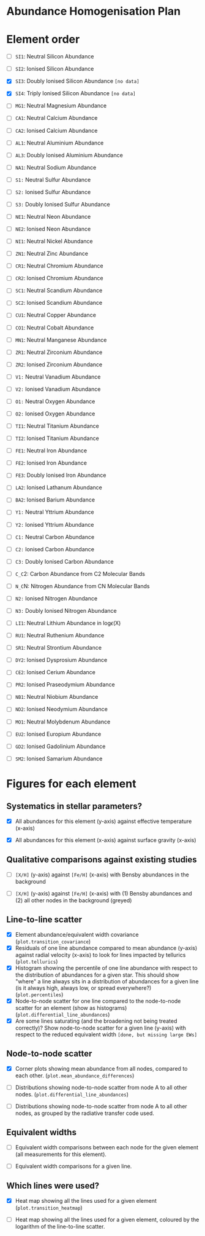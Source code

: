 Abundance Homogenisation Plan
=============================

Element order
=============

- [ ] `SI1`: Neutral Silicon Abundance
- [ ] `SI2`: Ionised Silicon Abundance
- [X] `SI3`: Doubly Ionised Silicon Abundance `[no data]`
- [X] `SI4`: Triply Ionised Silicon Abundance `[no data]`
- [ ] `MG1`: Neutral Magnesium Abundance
- [ ] `CA1`: Neutral Calcium Abundance
- [ ] `CA2`: Ionised Calcium Abundance
- [ ] `AL1`: Neutral Aluminium Abundance
- [ ] `AL3`: Doubly Ionised Aluminium Abundance
- [ ] `NA1`: Neutral Sodium Abundance
- [ ] `S1:` Neutral Sulfur Abundance
- [ ] `S2:` Ionised Sulfur Abundance
- [ ] `S3:` Doubly Ionised Sulfur Abundance
- [ ] `NE1`: Neutral Neon Abundance
- [ ] `NE2`: Ionised Neon Abundance
- [ ] `NI1`: Neutral Nickel Abundance
- [ ] `ZN1`: Neutral Zinc Abundance
- [ ] `CR1`: Neutral Chromium Abundance
- [ ] `CR2`: Ionised Chromium Abundance
- [ ] `SC1`: Neutral Scandium Abundance
- [ ] `SC2`: Ionised Scandium Abundance
- [ ] `CU1`: Neutral Copper Abundance
- [ ] `CO1`: Neutral Cobalt Abundance
- [ ] `MN1`: Neutral Manganese Abundance
- [ ] `ZR1`: Neutral Zirconium Abundance
- [ ] `ZR2`: Ionised Zirconium Abundance
- [ ] `V1:` Neutral Vanadium Abundance
- [ ] `V2:` Ionised Vanadium Abundance
- [ ] `O1:` Neutral Oxygen Abundance
- [ ] `O2:` Ionised Oxygen Abundance
- [ ] `TI1`: Neutral Titanium Abundance
- [ ] `TI2`: Ionised Titanium Abundance
- [ ] `FE1`: Neutral Iron Abundance
- [ ] `FE2`: Ionised Iron Abundance
- [ ] `FE3`: Doubly Ionised Iron Abundance
- [ ] `LA2`: Ionised Lathanum Abundance
- [ ] `BA2`: Ionised Barium Abundance
- [ ] `Y1:` Neutral Yttrium Abundance
- [ ] `Y2:` Ionised Yttrium Abundance
- [ ] `C1:` Neutral Carbon Abundance
- [ ] `C2:` Ionised Carbon Abundance
- [ ] `C3:` Doubly Ionised Carbon Abundance
- [ ] `C_C`2: Carbon Abundance from C2 Molecular Bands
- [ ] `N_C`N: Nitrogen Abundance from CN Molecular Bands
- [ ] `N2:` Ionised Nitrogen Abundance
- [ ] `N3:` Doubly Ionised Nitrogen Abundance
- [ ] `LI1`: Neutral Lithium Abundance in log$\epsilon$(X)
- [ ] `RU1`: Neutral Ruthenium Abundance
- [ ] `SR1`: Neutral Strontium Abundance
- [ ] `DY2`: Ionised Dysprosium Abundance
- [ ] `CE2`: Ionised Cerium Abundance
- [ ] `PR2`: Ionised Praseodymium Abundance
- [ ] `NB1`: Neutral Niobium Abundance
- [ ] `ND2`: Ionised Neodymium Abundance
- [ ] `MO1`: Neutral Molybdenum Abundance
- [ ] `EU2`: Ionised Europium Abundance
- [ ] `GD2`: Ionised Gadolinium Abundance
- [ ] `SM2`: Ionised Samarium Abundance


Figures for each element
========================

Systematics in stellar parameters?
----------------------------------

- [X] All abundances for this element (y-axis) against effective temperature (x-axis)
- [X] All abundances for this element (x-axis) against surface gravity (x-axis)


Qualitative comparisons against existing studies
------------------------------------------------

- [ ] `[X/H]` (y-axis) against `[Fe/H]` (x-axis) with Bensby abundances in the background 
- [ ] `[X/H]` (y-axis) against `[Fe/H]` (x-axis) with (1) Bensby abundances and (2) all other nodes in the background (greyed)


Line-to-line scatter
--------------------

- [X] Element abundance/equivalent width covariance (`plot.transition_covariance`)
- [X] Residuals of one line abundance compared to mean abundance (y-axis) against radial velocity (x-axis) to look for lines impacted by tellurics (`plot.tellurics`)
- [X] Histogram showing the percentile of one line abundance with respect to the distribution of abundances for a given star. This should show "where" a line always sits in a distribution of abundances for a given line (is it always high, always low, or spread everywhere?) (`plot.percentiles`)
- [X] Node-to-node scatter for one line compared to the node-to-node scatter for an element (show as histograms) (`plot.differential_line_abundances`) 
- [X] Are some lines saturating (and the broadening not being treated correctly)? Show node-to-node scatter for a given line (y-axis) with respect to the reduced equivalent width `[done, but missing large EWs]`

Node-to-node scatter
--------------------
- [X] Corner plots showing mean abundance from all nodes, compared to each other. (`plot.mean_abundance_differences`)
- [ ] Distributions showing node-to-node scatter from node A to all other nodes. (`plot.differential_line_abundances`)
- [ ] Distributions showing node-to-node scatter from node A to all other nodes, as grouped by the radiative transfer code used.


Equivalent widths
-----------------
- [ ] Equivalent width comparisons between each node for the given element (all measurements for this element).
- [ ] Equivalent width comparisons for a given line.


Which lines were used?
----------------------

- [X] Heat map showing all the lines used for a given element (`plot.transition_heatmap`)
- [ ] Heat map showing all the lines used for a given element, coloured by the logarithm of the line-to-line scatter.

